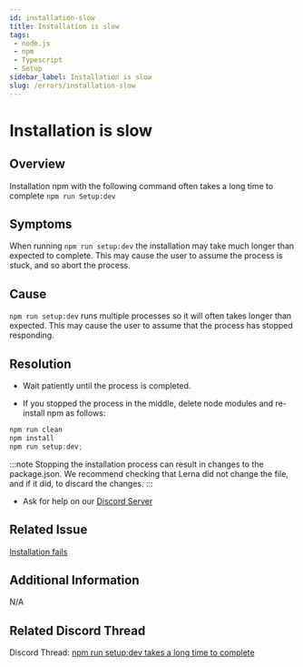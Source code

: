 ```yaml
---
id: installation-slow
title: Installation is slow
tags:
 - node.js
 - npm
 - Typescript
 - Setup
sidebar_label: Installation is slow
slug: /errors/installation-slow
---
```


# Installation is slow 

## Overview
Installation npm with the following command often takes a long time to complete
`npm run Setup:dev`

## Symptoms 
When running `npm run setup:dev` the installation may take much longer than expected to complete. 
This may cause the user to assume the process is stuck, and so abort the process. 

## Cause

`npm run setup:dev` runs multiple processes so it will often takes longer than expected. This may cause the user to assume that the process has stopped responding.

## Resolution

- Wait patiently until the process is completed. 

- If you stopped the process in the middle, delete node modules and re-install npm as follows:

 ```javascript
 npm run clean
 npm install
 npm run setup:dev;
 ```

:::note
Stopping the installation process can result in changes to the package.json. We recommend checking that Lerna did not change the file, and if it did, to discard the changes.
:::

- Ask for help on our [Discord Server](https://discordapp.com/channels/757179260417867879/781089015548870695)


## Related Issue

 [Installation fails](./installation-fails.md)

## Additional Information

N/A

## Related Discord Thread

Discord Thread: [npm run setup:dev takes a long time to complete](https://discordapp.com/channels/757179260417867879/968914282978893874)